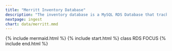 ```yaml
---
title: "Merritt Inventory Database"
description: "The inventory database is a MySQL RDS Database that tracks the objects and files in the Merritt Repository"
nextpage: ingest
chart: data/merritt.mmd
---
```

{% include mermaid.html %}
{% include start.html %}
  class RDS FOCUS
{% include end.html %}
